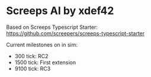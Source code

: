 # Screeps AI by xdef42

Based on Screeps Typescript Starter: https://github.com/screepers/screeps-typescript-starter

Current milestones on in sim:
- 300 tick: RC2
- 1500 tick: First extension
- 9100 tick: RC3
